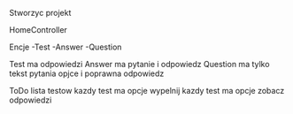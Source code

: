 Stworzyc projekt 

HomeController

Encje
-Test
-Answer
-Question

Test ma odpowiedzi
Answer ma pytanie i odpowiedz
Question ma tylko tekst pytania opjce i poprawna odpowiedz

ToDo
lista testow
kazdy test ma opcje wypelnij
kazdy test ma opcje zobacz odpowiedzi